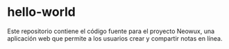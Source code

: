 # hello-world
Este repositorio contiene el código fuente para el proyecto Neowux, una aplicación web que permite a los usuarios crear y compartir notas en línea. 
